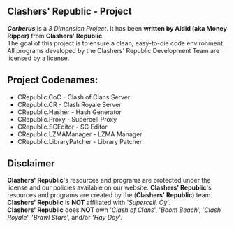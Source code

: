 ## Clashers' Republic - Project

***Cerberus*** is a _3 Dimension Project_.
It has been **written by Aidid (aka Money Ripper)** from **Clashers' Republic**.  
The goal of this project is to ensure a clean, easy-to-die code environment.
All programs developed by the Clashers' Republic Development Team are licensed by a license.

## Project Codenames:
* CRepublic.CoC - Clash of Clans Server
* CRepublic.CR - Clash Royale Server
* CRepublic.Hasher - Hash Generator
* CRepublic.Proxy - Supercell Proxy
* CRepublic.SCEditor - SC Editor
* CRepublic.LZMAManager - LZMA Manager
* CRepublic.LibraryPatcher - Library Patcher

## Disclaimer
**Clashers' Republic**'s resources and programs are protected under the license and our policies available on our website.
**Clashers' Republic**'s resources and programs are created by the (**Clashers' Republic**) team.  
**Clashers' Republic** is **NOT** affiliated with '_Supercell, Oy_'.  
**Clashers' Republic** does **NOT** own '_Clash of Clans_', '_Boom Beach_', '_Clash Royale_', '_Brawl Stars_', and/or '_Hay Day_'.

